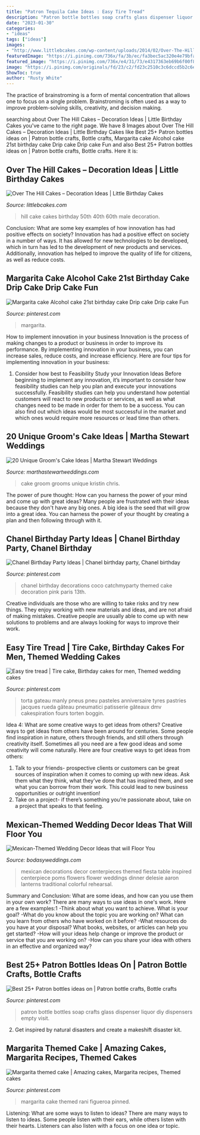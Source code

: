 ```yaml
---
title: "Patron Tequila Cake Ideas : Easy Tire Tread"
description: "Patron bottle bottles soap crafts glass dispenser liquor diy dispensers empty visit"
date: "2023-01-30"
categories:
- "ideas"
tags: ["ideas"]
images:
- "http://www.littlebcakes.com/wp-content/uploads/2014/02/Over-The-Hill-Cake.jpg"
featuredImage: "https://i.pinimg.com/736x/fa/3b/ec/fa3bec5ac320e4e79bfac6f5f3627c70.jpg"
featured_image: "https://i.pinimg.com/736x/e4/31/73/e4317363eb69b6f00f889a2b83f5255b.jpg"
image: "https://i.pinimg.com/originals/fd/23/c2/fd23c2510c3c6dccd5b2c6ef92f7f7b5.jpg"
ShowToc: true
author: "Rusty White"
---
```



The practice of brainstroming is a form of mental concentration that allows one to focus on a single problem. Brainstroming is often used as a way to improve problem-solving skills, creativity, and decision making.

	

		
searching about Over The Hill Cakes – Decoration Ideas | Little Birthday Cakes you've came to the right page. We have 8 Images about Over The Hill Cakes – Decoration Ideas | Little Birthday Cakes like Best 25+ Patron bottles ideas on | Patron bottle crafts, Bottle crafts, Margarita cake Alcohol cake 21st birthday cake Drip cake Drip cake Fun and also Best 25+ Patron bottles ideas on | Patron bottle crafts, Bottle crafts. Here it is:
		
    
## Over The Hill Cakes – Decoration Ideas | Little Birthday Cakes

<img loading=lazy src="http://www.littlebcakes.com/wp-content/uploads/2014/02/Over-The-Hill-Cake.jpg" onerror="this.onerror=null;this.src='https://tse3.mm.bing.net/th?id=OIP.xgWJtp91dMXlvz8LbIq_FgHaJ6&amp;pid=15.1';" alt="Over The Hill Cakes – Decoration Ideas | Little Birthday Cakes">

_Source: littlebcakes.com_

>hill cake cakes birthday 50th 40th 60th male decoration. 

	

Conclusion: What are some key examples of how innovation has had positive effects on society?
Innovation has had a positive effect on society in a number of ways. It has allowed for new technologies to be developed, which in turn has led to the development of new products and services. Additionally, innovation has helped to improve the quality of life for citizens, as well as reduce costs.

    
## Margarita Cake Alcohol Cake 21st Birthday Cake Drip Cake Drip Cake Fun

<img loading=lazy src="https://i.pinimg.com/736x/e4/31/73/e4317363eb69b6f00f889a2b83f5255b.jpg" onerror="this.onerror=null;this.src='https://tse2.mm.bing.net/th?id=OIP.MV191RzHLeVsQPyqyVWmhQHaJ3&amp;pid=15.1';" alt="Margarita cake Alcohol cake 21st birthday cake Drip cake Drip cake Fun">

_Source: pinterest.com_

>margarita. 

	

How to implement innovation in your business
Innovation is the process of making changes to a product or business in order to improve its performance. By implementing innovation in your business, you can increase sales, reduce costs, and increase efficiency. Here are four tips for implementing innovation in your business:
1. Consider how best to Feasibility Study your Innovation Ideas
Before beginning to implement any innovation, it’s important to consider how feasibility studies can help you plan and execute your innovations successfully. Feasibility studies can help you understand how potential customers will react to new products or services, as well as what changes need to be made in order for them to be a success. You can also find out which ideas would be most successful in the market and which ones would require more resources or lead time than others.


    
## 20 Unique Groom&#039;s Cake Ideas | Martha Stewart Weddings

<img loading=lazy src="https://assets.marthastewartweddings.com/styles/wmax-520-highdpi/d43/kristin-chris-wedding-cake-409-s112398-0116/kristin-chris-wedding-cake-409-s112398-0116_vert.jpg?itok=-3N0ffDl" onerror="this.onerror=null;this.src='https://tse4.mm.bing.net/th?id=OIP.QtUuGKClqdVPOfzlEshjiwHaJQ&amp;pid=15.1';" alt="20 Unique Groom&#039;s Cake Ideas | Martha Stewart Weddings">

_Source: marthastewartweddings.com_

>cake groom grooms unique kristin chris. 

	

The power of pure thought: How can you harness the power of your mind and come up with great ideas?
Many people are frustrated with their ideas because they don't have any big ones. A big idea is the seed that will grow into a great idea. You can harness the power of your thought by creating a plan and then following through with it.

    
## Chanel Birthday Party Ideas | Chanel Birthday Party, Chanel Birthday

<img loading=lazy src="https://i.pinimg.com/originals/6d/b4/a1/6db4a1350f22fedfdc7ff4c68ed44524.jpg" onerror="this.onerror=null;this.src='https://tse1.mm.bing.net/th?id=OIP.A8c5Fon4Og38nlAorNqVLQHaJ4&amp;pid=15.1';" alt="Chanel Birthday Party Ideas | Chanel birthday party, Chanel birthday">

_Source: pinterest.com_

>chanel birthday decorations coco catchmyparty themed cake decoration pink paris 13th. 

	

Creative individuals are those who are willing to take risks and try new things. They enjoy working with new materials and ideas, and are not afraid of making mistakes. Creative people are usually able to come up with new solutions to problems and are always looking for ways to improve their work.

    
## Easy Tire Tread | Tire Cake, Birthday Cakes For Men, Themed Wedding Cakes

<img loading=lazy src="https://i.pinimg.com/originals/c7/99/bf/c799bf8fa7f20d45295bc811e568308a.jpg" onerror="this.onerror=null;this.src='https://tse4.mm.bing.net/th?id=OIP.hWOy6Vo9u645sQqU6Dv7bgAAAA&amp;pid=15.1';" alt="Easy tire tread | Tire cake, Birthday cakes for men, Themed wedding cakes">

_Source: pinterest.com_

>torta gateau manly pneus pneu pasteles anniversaire tyres pastries jacques rueda gâteau pneumatici patisserie gâteaux dmv cakespiration fours torten boggin. 

	

Idea 4: What are some creative ways to get ideas from others?
Creative ways to get ideas from others have been around for centuries. Some people find inspiration in nature, others through friends, and still others through creativity itself. Sometimes all you need are a few good ideas and some creativity will come naturally. Here are four creative ways to get ideas from others: 
1) Talk to your friends- prospective clients or customers can be great sources of inspiration when it comes to coming up with new ideas. Ask them what they think, what they’ve done that has inspired them, and see what you can borrow from their work. This could lead to new business opportunities or outright invention! 
2) Take on a project- if there’s something you’re passionate about, take on a project that speaks to that feeling.

    
## Mexican-Themed Wedding Decor Ideas That Will Floor You

<img loading=lazy src="http://bodasyweddings.com/wp-content/uploads/2016/11/wedding-decor.jpg" onerror="this.onerror=null;this.src='https://tse2.mm.bing.net/th?id=OIP.0O7-226G0k1HB5mgy2qI4AHaLH&amp;pid=15.1';" alt="Mexican-Themed Wedding Decor Ideas that will Floor You">

_Source: bodasyweddings.com_

>mexican decorations decor centerpieces themed fiesta table inspired centerpiece poms flowers flower weddings dinner delesie aaron lanterns traditional colorful rehearsal. 

	

Summary and Conclusion: What are some ideas, and how can you use them in your own work?
There are many ways to use ideas in one's work. Here are a few examples:1 
-Think about what you want to achieve. What is your goal? 
-What do you know about the topic you are working on? What can you learn from others who have worked on it before? 
-What resources do you have at your disposal? What books, websites, or articles can help you get started? 
-How will your ideas help change or improve the product or service that you are working on? 
-How can you share your idea with others in an effective and organized way?

    
## Best 25+ Patron Bottles Ideas On | Patron Bottle Crafts, Bottle Crafts

<img loading=lazy src="https://i.pinimg.com/736x/fa/3b/ec/fa3bec5ac320e4e79bfac6f5f3627c70.jpg" onerror="this.onerror=null;this.src='https://tse3.mm.bing.net/th?id=OIP.Mb4gKmvqBPvv506UfrAezgAAAA&amp;pid=15.1';" alt="Best 25+ Patron bottles ideas on | Patron bottle crafts, Bottle crafts">

_Source: pinterest.com_

>patron bottle bottles soap crafts glass dispenser liquor diy dispensers empty visit. 

	

2. Get inspired by natural disasters and create a makeshift disaster kit.

    
## Margarita Themed Cake | Amazing Cakes, Margarita Recipes, Themed Cakes

<img loading=lazy src="https://i.pinimg.com/originals/fd/23/c2/fd23c2510c3c6dccd5b2c6ef92f7f7b5.jpg" onerror="this.onerror=null;this.src='https://tse2.mm.bing.net/th?id=OIP.LHC4M5Auk2AADZjwUKnncgHaL3&amp;pid=15.1';" alt="Margarita themed cake | Amazing cakes, Margarita recipes, Themed cakes">

_Source: pinterest.com_

>margarita cake themed rani figueroa pinned. 

	

Listening: What are some ways to listen to ideas?
There are many ways to listen to ideas. Some people listen with their ears, while others listen with their hearts. Listeners can also listen with a focus on one idea or topic.

